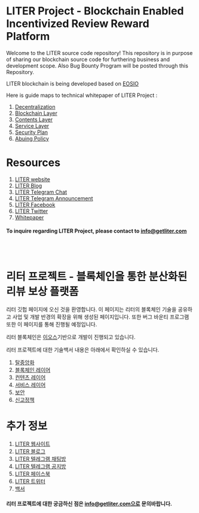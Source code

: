 # LITER Project - Blockchain Enabled Incentivized Review Reward Platform

Welcome to the LITER source code repository! This repository is in purpose of sharing our blockchain source code for furthering business and development scope. Also Bug Bounty Program will be posted through this Repository.

LITER blockchain is being developed based on [EOSIO](https://github.com/LiterDev/eos)

Here is guide maps to technical whitepaper of LITER Project : 
1. [Decentralization](https://github.com/LiterDev/doc/blob/master/english/technical_whitepaper/decentralized_en.md)
2. [Blockchain Layer](https://github.com/LiterDev/doc/blob/master/english/technical_whitepaper/blockchainlayer_en.md)
3. [Contents Layer](https://github.com/LiterDev/doc/blob/master/english/technical_whitepaper/contentslayer_en.md)
4. [Service Layer](https://github.com/LiterDev/doc/blob/master/english/technical_whitepaper/servicelayer_en.md)
5. [Security Plan](https://github.com/LiterDev/doc/blob/master/english/technical_whitepaper/securityplan_en.md)
6. [Abuing Policy](https://github.com/LiterDev/doc/blob/master/english/policy/abusing_en.md)


# Resources
1. [LITER website](https://www.getliter.com/)
2. [LITER Blog](https://www.medium.com/liter-project)
3. [LITER Telegram Chat](https://t.me/literofficialchat)
4. [LITER Telegram Announcement](https://t.me/literofficial)
4. [LITER Facebook](https://www.facebook.com/liter-project)
5. [LITER Twitter](https://www.twitter.com/liter-project)
6. [Whitepaper](https://s3-ap-northeast-1.amazonaws.com/liter-ico-resorce/assets/pdf/whitepaper_eng.pdf)

#### To inquire regarding LITER Project, please contact to info@getliter.com

<br><br>



# 리터 프로젝트 - 블록체인을 통한 분산화된 리뷰 보상 플랫폼

리터 깃헙 페이지에 오신 것을 환영합니다. 이 페이지는 리터의 블록체인 기술을 공유하고 사업 및 개발 반경의 확장을 위해 생성된 페이지입니다. 또한 버그 바운티 프로그램 또한 이 페이지를 통해 진행될 예정입니다.

리터 블록체인은 [이오스](https://github.com/LiterDev/eos)기반으로 개발이 진행되고 있습니다.

리터 프로젝트에 대한 기술백서 내용은 아래에서 확인하실 수 있습니다.
1. [탈중앙화](https://github.com/LiterDev/doc/blob/master/korean/technical_whitepaper/decentralized.md)
2. [블록체인 레이어](https://github.com/LiterDev/doc/blob/master/korean/technical_whitepaper/blockchainlayer.md)
3. [컨텐츠 레이어](https://github.com/LiterDev/doc/blob/master/korean/technical_whitepaper/contentslayer.md)
4. [서비스 레이어](https://github.com/LiterDev/doc/blob/master/korean/technical_whitepaper/servicelayer.md)
5. [보안](https://github.com/LiterDev/doc/blob/master/korean/technical_whitepaper/securityplan.md)
6. [신고정책](https://github.com/LiterDev/doc/blob/master/korean/policy/abusing.md)

# 추가 정보
1. [LITER 웹사이트](https://www.getliter.com/?lang=ko)
2. [LITER 블로그](https://www.medium.com/liter-project)
3. [LITER 텔레그램 채팅방](https://t.me/literofficialchat)
4. [LITER 텔레그램 공지방](https://t.me/literofficial)
4. [LITER 페이스북](https://www.facebook.com/liter-project)
5. [LITER 트위터](https://www.twitter.com/liter-project)
6. [백서](https://s3-ap-northeast-1.amazonaws.com/liter-ico-resorce/assets/pdf/whitepaper_kor.pdf)

#### 리터 프로젝트에 대한 궁금하신 점은 info@getliter.com으로 문의바랍니다.

<br>
